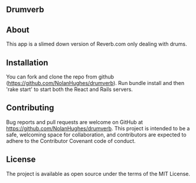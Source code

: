## Drumverb

## About
This app is a slimed down version of Reverb.com only dealing with drums.

## Installation
You can fork and clone the repo from github (https://github.com/NolanHughes/drumverb). Run bundle install and then 'rake start' to start both the React and Rails servers.

## Contributing
Bug reports and pull requests are welcome on GitHub at https://github.com/NolanHughes/drumverb. This project is intended to be a safe, welcoming space for collaboration, and contributors are expected to adhere to the Contributor Covenant code of conduct.

## License
The project is available as open source under the terms of the MIT License.